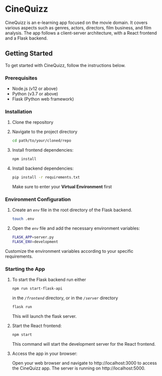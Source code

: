 # CineQuizz

CineQuizz is an e-learning app focused on the movie domain. It covers various aspects such as genres, actors, directors, 
film business, and film analysis. The app follows a client-server architecture, with a React frontend and a Flask backend.

## Getting Started

To get started with CineQuizz, follow the instructions below.

### Prerequisites

- Node.js (v12 or above)
- Python (v3.7 or above)
- Flask (Python web framework)

### Installation

1. Clone the repository
2. Navigate to the project directory
   ```bash
   cd path/to/your/cloned/repo
   ```
 
3. Install frontend dependencies:

    ```bash
    npm install
   ```
 
4. Install backend dependencies:

    ```bash
    pip install -r requirements.txt
    ```
   Make sure to enter your **Virtual Environment** first

### Environment Configuration

1. Create an *`env`* file in the root directory of the Flask backend.

   ```bash
   touch .env
   ```
   
2. Open the *`env`* file and add the necessary environment variables:

   ```bash
   FLASK_APP=server.py
   FLASK_ENV=development
   ```

Customize the environment variables according to your specific requirements.

### Starting the App

1. To start the Flask backend run either

    ```bash
    npm run start-flask-api
   ```
    
    in the *`/frontend`* directory,
    or in the *`/server`* directory

    ```bash
    flask run
   ```
   This will launch the flask server.

2. Start the React frontend:

    ```bash
    npm start
   ```
   This command will start the development server for the React frontend.
3. Access the app in your browser:

    Open your web browser and navigate to http://localhost:3000 to access the CineQuizz app.
    The server is running on http://localhost:5000. 



